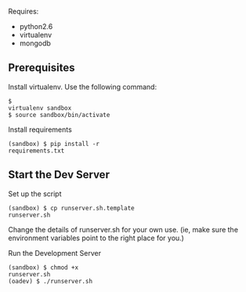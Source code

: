 Requires:
* python2.6
* virtualenv
* mongodb


Prerequisites
-----------------------
Install virtualenv. Use the following command:
<code><pre>$ virtualenv sandbox <br>$ source sandbox/bin/activate
</pre></code>

Install requirements
<code><pre>(sandbox) $ pip install -r requirements.txt
</pre></code>

Start the Dev Server
--------------------------
Set up the script
<code><pre>(sandbox) $ cp runserver.sh.template runserver.sh</pre></code>
Change the details of runserver.sh for your own use. 
(ie, make sure the environment variables point to the right place for you.)

Run the Development Server
<code><pre>(sandbox) $ chmod +x runserver.sh <br>(oadev) $ ./runserver.sh</pre></code>
